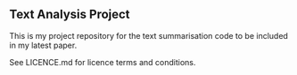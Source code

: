 ## Text Analysis Project

This is my project repository for the text summarisation code to be included in
my latest paper.

See LICENCE.md for licence terms and conditions.


